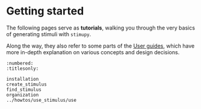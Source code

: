 # Getting started

The following pages serve as **tutorials**,
walking you through the very basics of generating stimuli with `stimupy`.

Along the way, they also refer to some parts of the [User guides](../user_guide/user_guide),
which have more in-depth explanation on various concepts and design decisions.


```{toctree}
:numbered:
:titlesonly:

installation
create_stimulus
find_stimulus
organization
../howtos/use_stimulus/use
```